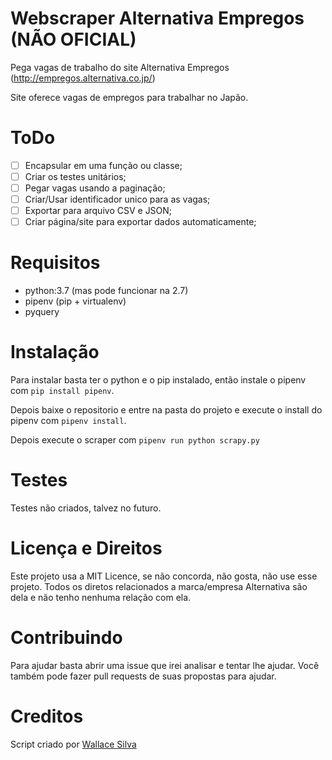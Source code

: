 # Webscraper Alternativa Empregos (NÃO OFICIAL)

Pega vagas de trabalho do site Alternativa Empregos (http://empregos.alternativa.co.jp/)

Site oferece vagas de empregos para trabalhar no Japão.

# ToDo

- [ ] Encapsular em uma função ou classe;
- [ ] Criar os testes unitários;
- [ ] Pegar vagas usando a paginação;
- [ ] Criar/Usar identificador unico para as vagas;
- [ ] Exportar para arquivo CSV e JSON;
- [ ] Criar página/site para exportar dados automaticamente;

# Requisitos

- python:3.7 (mas pode funcionar na 2.7)
- pipenv (pip + virtualenv)
- pyquery

# Instalação

Para instalar basta ter o python e o pip instalado, então instale o pipenv com `pip install pipenv`.

Depois baixe o repositorio e entre na pasta do projeto e execute o install do pipenv com `pipenv install`.

Depois execute o scraper com `pipenv run python scrapy.py`

# Testes

Testes não criados, talvez no futuro.

# Licença e Direitos

Este projeto usa a MIT Licence, se não concorda, não gosta, não use esse projeto.
Todos os diretos relacionados a marca/empresa Alternativa são dela e não tenho nenhuma relação com ela.

# Contribuindo

Para ajudar basta abrir uma issue que irei analisar e tentar lhe ajudar. Você também pode fazer pull requests de suas propostas para ajudar.

# Creditos

Script criado por [Wallace Silva](https://github.com/wallacesilva)